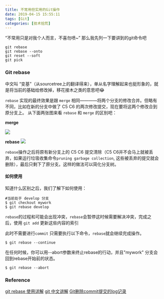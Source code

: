 ```yaml
---
title: 不常用但实用的Git操作
date: 2019-04-15 15:55:11
tags: [Git]
categories: [技术拾荒]
---
```


“不常用只是对我个人而言，不喜勿喷~”
那么我先列一下要讲到的git命令吧

``` shell
git rebase
git rebase --onto
git reset --soft
git pick
```

<!-- more -->

### Git rebase

中文叫 “变基”（从sourcetree上的翻译得来），单从名字理解起来也挺形象的，就是将当前的基础给修改掉，移花接木之类的意思吧😂

`rebase` 实现的最终效果是跟 `merge` 相同————将两个分支的修改合并。但略有不同，比如在新的分支中做了 C5 C6 的两次修改提交，现在要将这两个修改合到原分支上。 从下面两张图来看 `rebase` 和 `merge` 的区别吧：

<!-- more -->

__merge__

![](media/15553149347458/15553154431940.jpg)

__rebase__
![](media/15553149347458/15553154578706.jpg)


`rebase`操作之后将原有新分支上的 C5 C6 提交清除（C5 C6并不会马上就被丢弃，如果运行垃圾收集命令`pruning garbage collection`, 这些被丢弃的提交就会删除），最后只剩下了原分支。这样的做法可以简化分支树。


#### 如何使用

知道什么区别之后，我们了解下如何使用：

``` shell
#当前处于 develop 分支
$ git checkout mywork
$ git rebase develop
```

`rebase`的过程和可能会出现冲突，`rebase`会暂停这时候需要解决冲突，完成之后，使用 `git add` 更新这些内容的索引

此时不需要进行`commit` 只需要执行以下命令，`rebase`就会继续完成操作。

``` shell
$ git rebase --continue
```

在任何时候，你可以用--abort参数来终止rebase的行动，并且"mywork" 分支会回到rebase开始前的状态。

``` shell
$ git rebase --abort
```

### Reference

[git rebase 使用详解](https://blog.csdn.net/chenansic/article/details/44122107)
[git 中文讲解](http://gitbook.liuhui998.com/4_2.html)
[Git删除commit提交的log记录](https://www.cnblogs.com/zqunor/p/8620335.html)